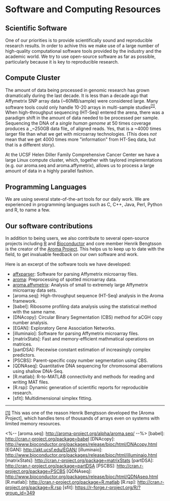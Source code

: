 # Software and Computing Resources

## Scientific Software
One of our priorities is to provide scientifically sound and
reproducible research results.   In order to achive this we make use
of a large number of high-quality computational software tools
provided by the industry and the academic world.  We try to use
open-source software as far as possible, particularly because it is
key to reproducible research.

## Compute Cluster
The amount of data being processed in genomic research has grown
dramatically during the last decade.  It is less than a decade ago
that Affymetrix SNP array data (~60MB/sample) were considered large.
Many software tools could only handle 10-20 arrays in multi-sample
studies<sup><a href="#fn1" id="r1">[1]</a></sup>.
When high-throughput sequencing (HT-Seq) entered the arena, there was
a paradigm shift in the amount of data needed to be processed per
sample.  Sequencing the DNA of a _single human genome_ at 50 times
coverage produces a _~250GB data file_ of aligned reads.
Yes, that is a ~4000 times larger file than what we get with
microarray technologies.  (This does _not_ mean that we get 4000 times
more "information" from HT-Seq data, but that is a different story).

At the UCSF Helen Diller Family Comprehensive Cancer Center we have
a large Linux compute cluster, which, together with taylored
implementations (e.g. our aroma.seq and aroma.affymetrix), allows us to
process a large amount of data in a highly parallel fashion.

## Programming Languages
We are using several state-of-the-art tools for our daily work.
We are experienced in programming languages such as C, C++,
Java, Perl, Python and R, to name a few.


## Our software contributions
In addition to being users, we also contribute to several open-source
projects including [R] and [Bioconductor] and core member Henrik
Bengtsson is the creator of the [Aroma Project].  This helps us to keep
up to date with the field, to get invaluable feedback on our own
software and work.

Here is an excerpt of the software tools we have developed:

* [affxparser]: Software for parsing Affymetrix microarray files.
* [aroma]: Preprocessing of spotted microarray data.
* [aroma.affymetrix]: Analysis of small to extremely large Affymetrix microarray data sets.
* [aroma.seq]: High-throughput sequence (HT-Seq) analysis in the Aroma framework.
* [babel]: Ribosome profiling data analysis using the statistical
  method with the same name.
* [DNAcopy]: Circular Binary Segmentation (CBS) method for aCGH copy
  number analysis.
* [EGAN]: Exploratory Gene Association Networks.
* [illuminaio]: Software for parsing Affymetrix microarray files.
* [matrixStats]: Fast and memory-efficient mathmatical operations on matrices.
* [partDSA]: Piecewise constant estimation of increasingly complex predictors.
* [PSCBS]: Parent-specific copy number segmentation using CBS.
* [QDNAseq]: Quantitative DNA sequencing for chromosomal aberrations using shallow DNA-Seq.
* [R.matlab]: R-to-MATLAB connectivity and methods for reading and writing MAT files.
* [R.rsp]: Dynamic generation of scientific reports for reproducible research.
* [sfit]: Multidimensional simplex fitting.




----------------------------------------
<section>
 <p id="fn1"><a href="#r1">[1]</a>
  This was one of the reason Henrik Bengtsson developed the
  [Aroma Project], which handles tens of thousands of arrays even on
  systems with limited memory resources.
 </p>
</section>


[R]: http://www.r-project.org/
[Bioconductor]: http://www.bioconductor.org/
[Aroma Project]: http://www.aroma-project.org/

[affxparser]: http://www.bioconductor.org/packages/release/bioc/html/affxparser.html
[aroma]: http://www.aroma-project.org/packages/aroma/
[aroma.affymetrix]: http://cran.r-project.org/package=aroma.affymetrix
<%-- [aroma.seq]: http://aroma-project.org/alpha/aroma.seq/ --%>
[babel]: http://cran.r-project.org/package=babel
[DNAcopy]: http://www.bioconductor.org/packages/release/bioc/html/DNAcopy.html
[EGAN]: http://akt.ucsf.edu/EGAN/
[illuminaio]: http://www.bioconductor.org/packages/release/bioc/html/illuminaio.html
[matrixStats]: http://cran.r-project.org/package=matrixStats
[partDSA]: http://cran.r-project.org/package=partDSA
[PSCBS]: http://cran.r-project.org/package=PSCBS
[QDNAseq]: http://www.bioconductor.org/packages/release/bioc/html/QDNAseq.html
[R.matlab]: http://cran.r-project.org/package=R.matlab
[R.rsp]: http://cran.r-project.org/package=R.rsp
[sfit]: https://r-forge.r-project.org/R/?group_id=349
